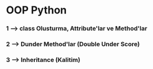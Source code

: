 <h1>OOP Python</h1>

<h3>1 --> class Olusturma, Attribute'lar ve Method'lar
</h3>
<h3>2 --> Dunder Method'lar (Double Under Score)
</h3>
<h3>3 --> Inheritance (Kalitim)
</h3>

